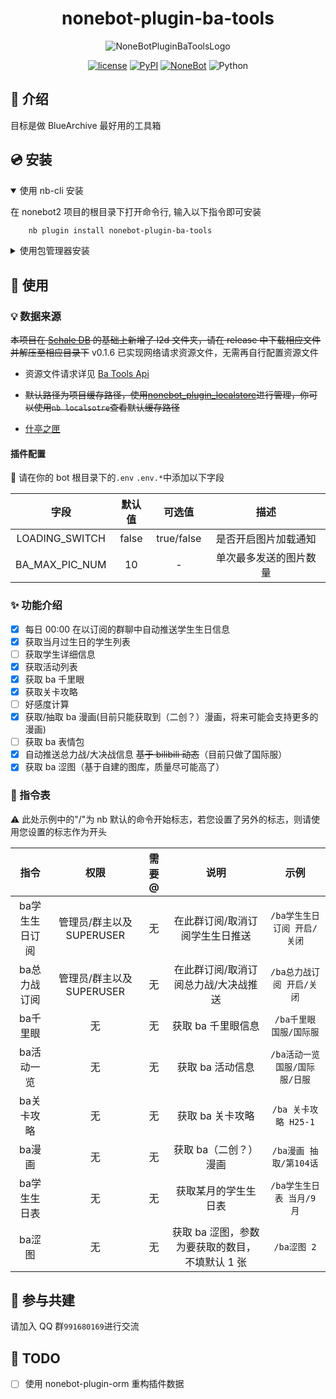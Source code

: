 <div align="center">

# nonebot-plugin-ba-tools

![NoneBotPluginBaToolsLogo](./logo.png)

[![license](https://img.shields.io/github/license/hanasa2023/nonebot-plugin-ba-tools.svg)](./LICENSE)
[![PyPI](https://img.shields.io/pypi/v/nonebot-plugin-ba-tools.svg)](https://pypi.python.org/pypi/nonebot-plugin-ba-tools)
[![NoneBot](https://img.shields.io/badge/nonebot-2.3.0+-red.svg)](https://nonebot.dev)
![Python](https://img.shields.io/badge/python-3.9+-blue.svg)

</div>

## 📖 介绍

目标是做 BlueArchive 最好用的工具箱

## 💿 安装

<details open>
<summary>使用 nb-cli 安装</summary>

在 nonebot2 项目的根目录下打开命令行, 输入以下指令即可安装

```sh
    nb plugin install nonebot-plugin-ba-tools
```

</details>

<details>
<summary>使用包管理器安装</summary>

在 nonebot2 项目的插件目录下, 打开命令行, 根据你使用的包管理器, 输入相应的安装命令

<details>
<summary>pip</summary>

```sh
  pip install nonebot-plugin-ba-tools
```

</details>

打开 nonebot2 项目根目录下的 `pyproject.toml` 文件, 在 `[tool.nonebot]` 部分追加写入

```python
    plugins = ["nonebot_plugin_ba_tools"]
```

</details>

## 🎉 使用

### 💡 数据来源

~~本项目在 [Schale DB](https://github.com/SchaleDB/SchaleDB) 的基础上新增了 l2d 文件夹，请在 release 中下载相应文件并解压至相应目录下~~ v0.1.6 已实现网络请求资源文件，无需再自行配置资源文件

- 资源文件请求详见 [Ba Tools Api](https://api.hanasaki.tech)

- ~~默认路径为项目缓存路径，使用[nonebot_plugin_localstore](https://github.com/nonebot/plugin-localstore)进行管理，你可以使用`nb localsotre`查看默认缓存路径~~

- [什亭之匣](https://arona.icu)

#### 插件配置

🔧 请在你的 bot 根目录下的`.env` `.env.*`中添加以下字段

|      字段      | 默认值 |   可选值   |          描述          |
| :------------: | :----: | :--------: | :--------------------: |
| LOADING_SWITCH | false  | true/false |  是否开启图片加载通知  |
| BA_MAX_PIC_NUM |   10   |     -      | 单次最多发送的图片数量 |

### ✨ 功能介绍

- [x] 每日 00:00 在以订阅的群聊中自动推送学生生日信息
- [x] 获取当月过生日的学生列表
- [ ] 获取学生详细信息
- [x] 获取活动列表
- [x] 获取 ba 千里眼
- [x] 获取关卡攻略
- [ ] 好感度计算
- [x] 获取/抽取 ba 漫画(目前只能获取到（二创？）漫画，将来可能会支持更多的漫画)
- [ ] 获取 ba 表情包
- [x] 自动推送总力战/大决战信息 ~~基于 bilibili 动态~~（目前只做了国际服）
- [x] 获取 ba 涩图（基于自建的图库，质量尽可能高了）

### 🤖 指令表

⚠️ 此处示例中的"/"为 nb 默认的命令开始标志，若您设置了另外的标志，则请使用您设置的标志作为开头

|      指令      |           权限            | 需要@ |                      说明                       |              示例              |
| :------------: | :-----------------------: | :---: | :---------------------------------------------: | :----------------------------: |
| ba学生生日订阅 | 管理员/群主以及 SUPERUSER |  无   |         在此群订阅/取消订阅学生生日推送         |  `/ba学生生日订阅 开启/关闭`   |
|  ba总力战订阅  | 管理员/群主以及 SUPERUSER |  无   |      在此群订阅/取消订阅总力战/大决战推送       |   `/ba总力战订阅 开启/关闭`    |
|    ba千里眼    |            无             |  无   |               获取 ba 千里眼信息                |    `/ba千里眼 国服/国际服`     |
|   ba活动一览   |            无             |  无   |                获取 ba 活动信息                 | `/ba活动一览 国服/国际服/日服` |
|   ba关卡攻略   |            无             |  无   |                获取 ba 关卡攻略                 |      `/ba 关卡攻略 H25-1`      |
|     ba漫画     |            无             |  无   |              获取 ba（二创？）漫画              |     `/ba漫画 抽取/第104话`     |
|  ba学生生日表  |            无             |  无   |              获取某月的学生生日表               |   `/ba学生生日表 当月/9 月`    |
|     ba涩图     |            无             |  无   | 获取 ba 涩图，参数为要获取的数目，不填默认 1 张 |          `/ba涩图 2`           |

## 👥 参与共建

请加入 QQ 群`991680169`进行交流

## 🚩 TODO

- [ ] 使用 nonebot-plugin-orm 重构插件数据
